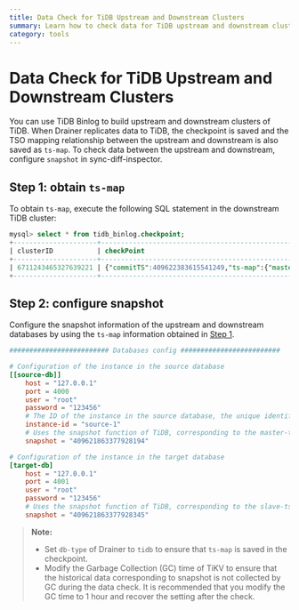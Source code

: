 ```yaml
---
title: Data Check for TiDB Upstream and Downstream Clusters
summary: Learn how to check data for TiDB upstream and downstream clusters.
category: tools
---
```


# Data Check for TiDB Upstream and Downstream Clusters

You can use TiDB Binlog to build upstream and downstream clusters of TiDB. When Drainer replicates data to TiDB, the checkpoint is saved and the TSO mapping relationship between the upstream and downstream is also saved as `ts-map`. To check data between the upstream and downstream, configure `snapshot` in sync-diff-inspector.

## Step 1: obtain `ts-map`

To obtain `ts-map`, execute the following SQL statement in the downstream TiDB cluster:

```sql
mysql> select * from tidb_binlog.checkpoint;
+---------------------+---------------------------------------------------------------------------------------------------------+
| clusterID           | checkPoint                                                                                              |
+---------------------+---------------------------------------------------------------------------------------------------------+
| 6711243465327639221 | {"commitTS":409622383615541249,"ts-map":{"master-ts":409621863377928194,"slave-ts":409621863377928345}} |
+---------------------+---------------------------------------------------------------------------------------------------------+
```

## Step 2: configure snapshot

Configure the snapshot information of the upstream and downstream databases by using the `ts-map` information obtained in [Step 1](#step-1-obtain-ts-map).

```toml
######################### Databases config #########################

# Configuration of the instance in the source database
[[source-db]]
    host = "127.0.0.1"
    port = 4000
    user = "root"
    password = "123456"
    # The ID of the instance in the source database, the unique identifier of a database instance
    instance-id = "source-1"
    # Uses the snapshot function of TiDB, corresponding to the master-ts in ts-map
    snapshot = "409621863377928194"

# Configuration of the instance in the target database
[target-db]
    host = "127.0.0.1"
    port = 4001
    user = "root"
    password = "123456"
    # Uses the snapshot function of TiDB, corresponding to the slave-ts in ts-map
    snapshot = "409621863377928345"
```

> **Note:**
>
> - Set `db-type` of Drainer to `tidb` to ensure that `ts-map` is saved in the checkpoint.
> - Modify the Garbage Collection (GC) time of TiKV to ensure that the historical data corresponding to snapshot is not collected by GC during the data check. It is recommended that you modify the GC time to 1 hour and recover the setting after the check.
